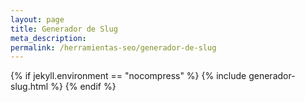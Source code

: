 ```yaml
---
layout: page
title: Generador de Slug
meta_description: 
permalink: /herramientas-seo/generador-de-slug
---
```


{% if jekyll.environment == "nocompress" %}
  {% include generador-slug.html %}
{% endif %}

